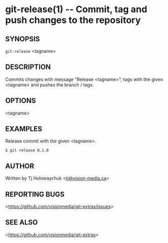 git-release(1) -- Commit, tag and push changes to the repository
================================================================

## SYNOPSIS

`git-release` &lt;tagname&gt;

## DESCRIPTION

  Commits changes with message "Release &lt;tagname&gt;", tags with the given &lt;tagname&gt; and pushes the branch / tags.

## OPTIONS

  &lt;tagname&gt;

## EXAMPLES

  Release commit with the given &lt;tagname&gt;.
	
    $ git release 0.1.0

## AUTHOR

Written by Tj Holowaychuk &lt;<tj@vision-media.ca>&gt;

## REPORTING BUGS

&lt;<https://github.com/visionmedia/git-extras/issues>&gt;

## SEE ALSO

&lt;<https://github.com/visionmedia/git-extras>&gt;
